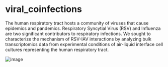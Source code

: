 # viral_coinfections

The human respiratory tract hosts a community of viruses that cause epidemics and pandemics. Respiratory Syncytial Virus (RSV) and Influenza are two significant contributors to respiratory infections. We sought to characterize the mechanism of RSV-IAV interactions by analyzing bulk transcriptomics data from experimental conditions of air-liquid interface cell cultures representing the human respiratory tract. 

![image](https://github.com/marthaluka/viral_coinfections/assets/39192976/0a24181a-3ed0-4c1c-b3a7-f09c7c106a22)


